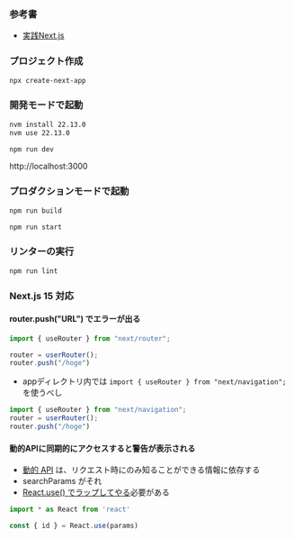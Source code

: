 ### 参考書

- [実践Next.js](https://gihyo.jp/book/2024/978-4-297-14061-8)

### プロジェクト作成

```sh
npx create-next-app
```

### 開発モードで起動

```sh
nvm install 22.13.0
nvm use 22.13.0

npm run dev
```
http://localhost:3000

### プロダクションモードで起動

```sh
npm run build

npm run start
```

### リンターの実行

```sh
npm run lint
```

### Next.js 15 対応

#### router.push("URL") でエラーが出る

```javascript
import { useRouter } from "next/router";

router = userRouter();
router.push("/hoge")
```
- appディレクトリ内では `import { useRouter } from "next/navigation";`を使うべし

```javascript
import { useRouter } from "next/navigation";
router = userRouter();
router.push("/hoge")
```

#### 動的APIに同期的にアクセスすると警告が表示される

- [動的 API](https://nextjs.org/docs/app/building-your-application/rendering/server-components#dynamic-apis) は、リクエスト時にのみ知ることができる情報に依存する
- searchParams がそれ
- [React.use() でラップしてやる](https://nextjs.org/docs/messages/sync-dynamic-apis)必要がある

```javascript
import * as React from 'react'

const { id } = React.use(params)
```
